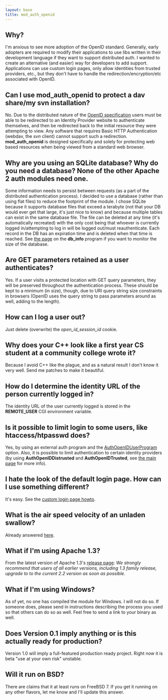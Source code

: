 ```yaml
---
layout: base
title: mod_auth_openid
---
```

## Why?
 I'm anxious to see more adoption of the OpenID standard.  Generally, early adopters are required to modify their applications to use libs written in their development language if they want to support distributed auth.  I wanted to create an alternative (and easier) way for developers to add support.  Applications can use custom login pages, only allow identities from trusted providers, etc., but they don't have to handle the redirection/encryption/etc associated with OpenID.
## Can I use mod_auth_openid to protect a dav share/my svn installation? 
 No.  Due to the distributed nature of the [OpenID specification](http://openid.net/specs/openid-authentication-1_1.html) users must be able to be redirected to an Identity Provider website to authenticate themselves, and then be redirected back to the initial resource they were attempting to view.  Any software that requires Basic HTTP Authentication (webdav, the *svn* client) cannot support such a redirection.  **mod_auth_openid** is designed specifically and solely for protecting web based resources when being viewed from a standard web browser.
## Why are you using an SQLite database?  Why do you need a database?  None of the other Apache 2 auth modules need one. 
 Some information needs to persist between requests (as a part of the distributed authentication process).  I decided to use a database (rather than using flat files) to reduce the footprint of the module.  I chose SQLite because it supports database files that exceed a terabyte (not that your DB would ever get that large, it's just nice to know) and because multiple tables can exist in the same database file.  The file can be deleted at any time (it's automatically recreated) with the only cost being that whoever is currently logged in/attempting to log in will be logged out/must reauthenticate.  Each record in the DB has an expiration time and is deleted when that time is reached.  See [the page](dbinfo.html) on the **db_info** program if you want to monitor the size of the database.
## Are GET parameters retained as a user authenticates? 
 Yes.  If a user visits a protected location with GET query parameters, they will be preserved throughout the authentication process.  These should be kept to a minimum (in size), though, due to URI query string size constraints in browsers (OpenID uses the query string to pass parameters around as well, adding to the length).
## How can I log a user out? 
  Just delete (overwrite) the *open_id_session_id* cookie.
## Why does your C++ look like a first year CS student at a community college wrote it? 
 Because I avoid C++ like the plague, and as a natural result I don't know it very well.  Send me patches to make it beautiful.
## How do I determine the identity URL of the person currently logged in? 
 The identity URL of the user currently logged is stored in the **REMOTE_USER** CGI environment variable.
##  Is it possible to limit login to some users, like htaccess/htpasswd does? 
 Yes, by using an external auth program and the [AuthOpenIDUserProgram](authuserprogram.html) option.  Also, it is possible to limit authentication to certain identity providers (by using **AuthOpenIDDistrusted** and **AuthOpenIDTrusted**, see [the main page](index.html) for more info).  
## I hate the look of the default login page.  How can I use something different? 
 It's easy.  See the [custom login page howto](custompage.html).
## What is the air speed velocity of an unladen swallow? 
 Already answered [here](http://answers.google.com/answers/main?cmd=threadview&id=233578).
## What if I'm using Apache 1.3? 
 From the latest version of Apache 1.3's [release page](http://www.apache.org/dist/httpd/Announcement1.3.html):
  *We strongly recommend that users of all earlier versions, including 1.3 family release, upgrade to to the current 2.2 version as soon as possible.*
## What if I'm using Windows? 
 As of yet, no one has compiled the module for Windows.  I will not do so.  If someone does, please send in instructions describing the process you used so that others can do so as well.  Feel free to send a link to your binary as well.
## Does Version 0.1 imply anything or is this actually ready for production? 
 Version 1.0 will imply a full-featured production ready project.  Right now it is beta "use at your own risk" unstable.
## Will it run on BSD? 
 There are claims that it at least runs on FreeBSD 7.  If you get it running on any other flavors, let me know and I'll update this answer.
